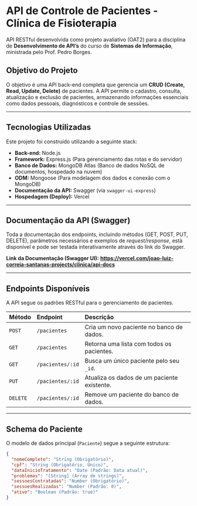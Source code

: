# API de Controle de Pacientes - Clínica de Fisioterapia

API RESTful desenvolvida como projeto avaliativo (OAT2) para a disciplina de **Desenvolvimento de API’s** do curso de **Sistemas de Informação**, ministrada pelo Prof. Pedro Borges.

## Objetivo do Projeto

O objetivo é uma API back-end completa que gerencia um **CRUD (Create, Read, Update, Delete)** de pacientes. A API permite o cadastro, consulta, atualização e exclusão de pacientes, armazenando informações essenciais como dados pessoais, diagnósticos e controle de sessões.

---

## Tecnologias Utilizadas

Este projeto foi construído utilizando a seguinte stack:

* **Back-end:** Node.js
* **Framework:** Express.js (Para gerenciamento das rotas e do servidor)
* **Banco de Dados:** MongoDB Atlas (Banco de dados NoSQL de documentos, hospedado na nuvem)
* **ODM:** Mongoose (Para modelagem dos dados e conexão com o MongoDB)
* **Documentação da API:** Swagger (via `swagger-ui-express`)
* **Hospedagem (Deploy):** Vercel

---

## Documentação da API (Swagger)

Toda a documentação dos endpoints, incluindo métodos (GET, POST, PUT, DELETE), parâmetros necessários e exemplos de *request/response*, está disponível e pode ser testada interativamente através do link do Swagger.

**Link da Documentação (Swagger UI):**
**https://vercel.com/joao-luiz-correia-santanas-projects/clinica/api-docs**

---

## Endpoints Disponíveis

A API segue os padrões RESTful para o gerenciamento de pacientes.

| Método | Endpoint | Descrição |
| :--- | :--- | :--- |
| `POST` | `/pacientes` | Cria um novo paciente no banco de dados. |
| `GET` | `/pacientes` | Retorna uma lista com todos os pacientes. |
| `GET` | `/pacientes/:id` | Busca um único paciente pelo seu `_id`. |
| `PUT` | `/pacientes/:id` | Atualiza os dados de um paciente existente. |
| `DELETE` | `/pacientes/:id` | Remove um paciente do banco de dados. |

---

## Schema do Paciente

O modelo de dados principal (`Paciente`) segue a seguinte estrutura:

```json
{
  "nomeCompleto": "String (Obrigatório)",
  "cpf": "String (Obrigatório, Único)",
  "dataInicioTratamento": "Date (Padrão: Data atual)",
  "problemas": "[String] (Array de strings)",
  "sessoesContratadas": "Number (Obrigatório)",
  "sessoesRealizadas": "Number (Padrão: 0)",
  "ativo": "Boolean (Padrão: true)"
}